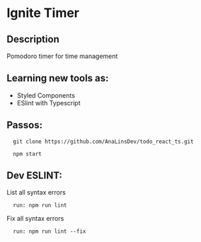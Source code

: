 # Ignite Timer

## Description
Pomodoro timer for time management

## Learning new tools as:
- Styled Components
- ESlint with Typescript


## Passos:

```
  git clone https://github.com/AnaLinsDev/todo_react_ts.git
```
```
  npm start
```


## Dev ESLINT:

List all syntax errors
```
  run: npm run lint
```

Fix all syntax errors
```
  run: npm run lint --fix
```
